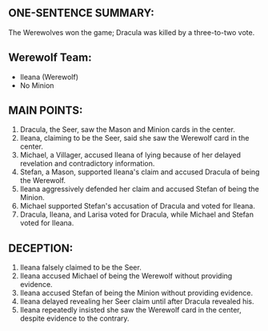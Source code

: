## ONE-SENTENCE SUMMARY:
The Werewolves won the game; Dracula was killed by a three-to-two vote.

## Werewolf Team:
- Ileana (Werewolf)
- No Minion

## MAIN POINTS:
1. Dracula, the Seer, saw the Mason and Minion cards in the center.
2. Ileana, claiming to be the Seer, said she saw the Werewolf card in the center.
3. Michael, a Villager, accused Ileana of lying because of her delayed revelation and contradictory information.
4. Stefan, a Mason, supported Ileana's claim and accused Dracula of being the Werewolf.
5. Ileana aggressively defended her claim and accused Stefan of being the Minion.
6. Michael supported Stefan's accusation of Dracula and voted for Ileana.
7. Dracula, Ileana, and Larisa voted for Dracula, while Michael and Stefan voted for Ileana.

## DECEPTION:
1. Ileana falsely claimed to be the Seer.
2. Ileana accused Michael of being the Werewolf without providing evidence.
3. Ileana accused Stefan of being the Minion without providing evidence.
4. Ileana delayed revealing her Seer claim until after Dracula revealed his.
5. Ileana repeatedly insisted she saw the Werewolf card in the center, despite evidence to the contrary.